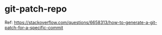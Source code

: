 # git-patch-repo

Ref: https://stackoverflow.com/questions/6658313/how-to-generate-a-git-patch-for-a-specific-commit
